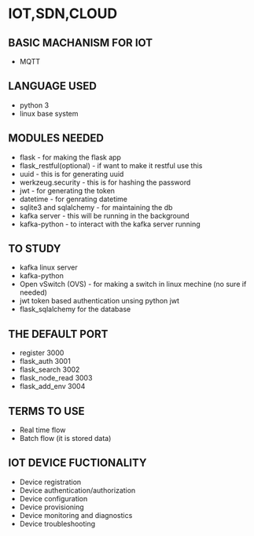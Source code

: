 # IOT,SDN,CLOUD

## BASIC MACHANISM FOR IOT
* MQTT

## LANGUAGE USED
* python 3
* linux base system

## MODULES NEEDED
* flask - for making the flask app
* flask_restful(optional) - if want to make it restful use this
* uuid - this is for generating uuid
* werkzeug.security - this is for hashing the password
* jwt - for generating the token
* datetime - for genrating datetime
* sqlite3 and sqlalchemy - for maintaining the db
* kafka server - this will be running in the background
* kafka-python - to interact with the kafka server running

## TO STUDY
* kafka linux server
* kafka-python
* Open vSwitch (OVS) - for making a switch in linux mechine (no sure if needed)
* jwt token based authentication unsing python jwt
* flask_sqlalchemy for the database

## THE DEFAULT PORT
* register 3000
* flask_auth 3001
* flask_search 3002
* flask_node_read 3003
* flask_add_env 3004

## TERMS TO USE
* Real time flow
* Batch flow (it is stored data)

## IOT DEVICE FUCTIONALITY
* Device registration
* Device authentication/authorization
* Device configuration
* Device provisioning
* Device monitoring and diagnostics
* Device troubleshooting
